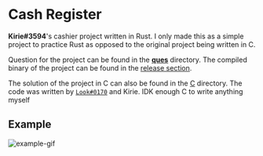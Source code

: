 # Cash Register

**Kirie#3594**'s cashier project written in Rust. I only made this as a simple project to practice Rust as opposed to the original project being written in C.

Question for the project can be found in the [**ques**](./ques/) directory. The compiled binary of the project can be found in the [release section](https://github.com/Yakiyo/kirie-cashier/releases/latest).

The solution of the project in C can also be found in the [C](./C) directory. The code was written by [`Look#0170`](https://github.com/Muril-o) and Kirie. IDK enough C to write anything myself

## Example

![example-gif](https://i.imgur.com/UONaYG6.gif)